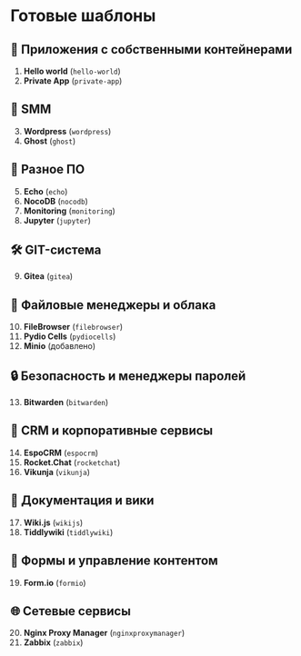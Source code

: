 # Готовые шаблоны 

## 📌 Приложения с собственными контейнерами 
1. **Hello world** (`hello-world`)
2. **Private App** (`private-app`)

## 📝 SMM
3. **Wordpress** (`wordpress`)
4. **Ghost** (`ghost`)

## 🚀 Разное ПО
5. **Echo** (`echo`)
6. **NocoDB** (`nocodb`)
7. **Monitoring** (`monitoring`)
8. **Jupyter** (`jupyter`)

## 🛠 GIT-система
9. **Gitea** (`gitea`)

## 📂 Файловые менеджеры и облака
10. **FileBrowser** (`filebrowser`)
11. **Pydio Cells** (`pydiocells`)
12. **Minio** (добавлено)

## 🔒 Безопасность и менеджеры паролей
13. **Bitwarden** (`bitwarden`)

## 🏢 CRM и корпоративные сервисы
14. **EspoCRM** (`espocrm`)
15. **Rocket.Chat** (`rocketchat`)
16. **Vikunja** (`vikunja`)

## 📖 Документация и вики
17. **Wiki.js** (`wikijs`)
18. **Tiddlywiki** (`tiddlywiki`)

## 📑 Формы и управление контентом
19. **Form.io** (`formio`)

## 🌐 Сетевые сервисы
20. **Nginx Proxy Manager** (`nginxproxymanager`)
21. **Zabbix** (`zabbix`)
